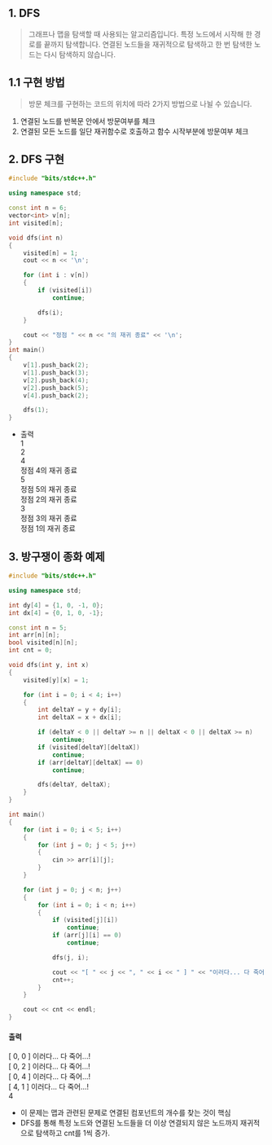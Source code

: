 ## 1. DFS
> 그래프나 맵을 탐색할 때 사용되는 알고리즘입니다. 특정 노드에서 시작해 한 경로를 끝까지 탐색합니다. 연결된 노드들을 재귀적으로 탐색하고 한 번 탐색한 노드는 다시 탐색하지 않습니다.

## 1.1 구현 방법
> 방문 체크를 구현하는 코드의 위치에 따라 2가지 방법으로 나뉠 수 있습니다.
1. 연결된 노드를 반복문 안에서 방문여부를 체크
2. 연결된 모든 노드를 일단 재귀함수로 호출하고 함수 시작부분에 방문여부 체크

## 2. DFS 구현
```c++
#include "bits/stdc++.h"

using namespace std;

const int n = 6;
vector<int> v[n];
int visited[n];

void dfs(int n)
{
    visited[n] = 1;
    cout << n << '\n';

    for (int i : v[n])
    {
        if (visited[i])
            continue;

        dfs(i);
    }

    cout << "정점 " << n << "의 재귀 종료" << '\n';
}
int main()
{
    v[1].push_back(2);
    v[1].push_back(3);
    v[2].push_back(4);
    v[2].push_back(5);
    v[4].push_back(2);

    dfs(1);
}
```   
- 출력   
1   
2   
4   
정점 4의 재귀 종료   
5   
정점 5의 재귀 종료   
정점 2의 재귀 종료   
3   
정점 3의 재귀 종료   
정점 1의 재귀 종료   

## 3. 방구쟁이 종화 예제
```c++
#include "bits/stdc++.h"

using namespace std;

int dy[4] = {1, 0, -1, 0};
int dx[4] = {0, 1, 0, -1};

const int n = 5;
int arr[n][n];
bool visited[n][n];
int cnt = 0;

void dfs(int y, int x)
{
    visited[y][x] = 1;

    for (int i = 0; i < 4; i++)
    {
        int deltaY = y + dy[i];
        int deltaX = x + dx[i];

        if (deltaY < 0 || deltaY >= n || deltaX < 0 || deltaX >= n)
            continue;
        if (visited[deltaY][deltaX])
            continue;
        if (arr[deltaY][deltaX] == 0)
            continue;

        dfs(deltaY, deltaX);
    }
}

int main()
{
    for (int i = 0; i < 5; i++)
    {
        for (int j = 0; j < 5; j++)
        {
            cin >> arr[i][j];
        }
    }

    for (int j = 0; j < n; j++)
    {
        for (int i = 0; i < n; i++)
        {
            if (visited[j][i])
                continue;
            if (arr[j][i] == 0)
                continue;

            dfs(j, i);

            cout << "[ " << j << ", " << i << " ] " << "이러다... 다 죽어...!" << endl;
            cnt++;
        }
    }

    cout << cnt << endl;
}
```
#### 출력
[ 0, 0 ] 이러다... 다 죽어...!   
[ 0, 2 ] 이러다... 다 죽어...!   
[ 0, 4 ] 이러다... 다 죽어...!   
[ 4, 1 ] 이러다... 다 죽어...!   
4

- 이 문제는 맵과 관련된 문제로 연결된 컴포넌트의 개수를 찾는 것이 핵심
- DFS를 통해 특정 노드와 연결된 노드들을 더 이상 연결되지 않은 노드까지 재귀적으로 탐색하고 cnt를 1씩 증가.